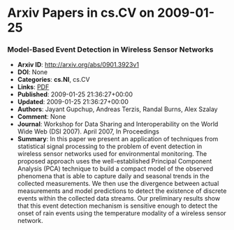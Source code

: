 # Arxiv Papers in cs.CV on 2009-01-25
### Model-Based Event Detection in Wireless Sensor Networks
- **Arxiv ID**: http://arxiv.org/abs/0901.3923v1
- **DOI**: None
- **Categories**: **cs.NI**, cs.CV
- **Links**: [PDF](http://arxiv.org/pdf/0901.3923v1)
- **Published**: 2009-01-25 21:36:27+00:00
- **Updated**: 2009-01-25 21:36:27+00:00
- **Authors**: Jayant Gupchup, Andreas Terzis, Randal Burns, Alex Szalay
- **Comment**: None
- **Journal**: Workshop for Data Sharing and Interoperability on the World Wide
  Web (DSI 2007). April 2007, In Proceedings
- **Summary**: In this paper we present an application of techniques from statistical signal processing to the problem of event detection in wireless sensor networks used for environmental monitoring. The proposed approach uses the well-established Principal Component Analysis (PCA) technique to build a compact model of the observed phenomena that is able to capture daily and seasonal trends in the collected measurements. We then use the divergence between actual measurements and model predictions to detect the existence of discrete events within the collected data streams. Our preliminary results show that this event detection mechanism is sensitive enough to detect the onset of rain events using the temperature modality of a wireless sensor network.




